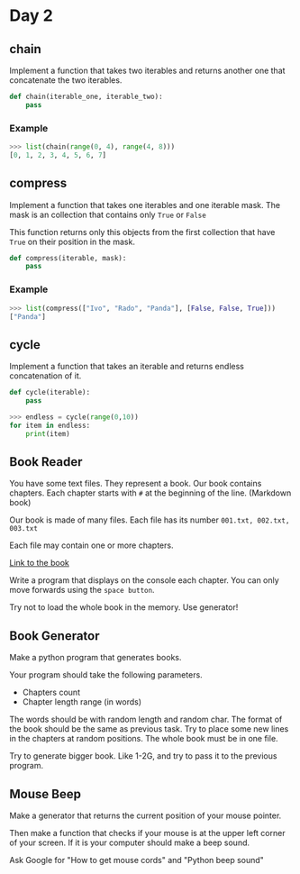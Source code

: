 # Day 2

## chain

Implement a function that takes two iterables and returns another one that concatenate the two iterables. 


```python
def chain(iterable_one, iterable_two):
    pass
```

### Example

```python
>>> list(chain(range(0, 4), range(4, 8)))
[0, 1, 2, 3, 4, 5, 6, 7]
```

## compress

Implement a function that takes one iterables and one iterable mask. The mask is an collection that contains only ``True`` or ``False``

This function returns only this objects from the first collection that have ``True`` on their position in the mask.


```python
def compress(iterable, mask):
    pass
```

### Example

```python
>>> list(compress(["Ivo", "Rado", "Panda"], [False, False, True]))
["Panda"]
```

## cycle

Implement a function that takes an iterable and returns endless concatenation of it.


```python
def cycle(iterable):
    pass
```

```python
>>> endless = cycle(range(0,10))
for item in endless:
    print(item)
```

## Book Reader
You have some text files. They represent a book. Our book contains chapters. Each chapter starts with ``#`` at the beginning of the line. (Markdown book)

Our book is made of many files. Each file has its number ``001.txt, 002.txt, 003.txt``

Each file may contain one or more chapters.

[Link to the book](Book.zip)

Write a program that displays on the console each chapter. You can only move forwards using the ``space button``.

Try not to load the whole book in the memory. Use generator!

## Book Generator
Make a python program that generates books.

Your program should take the following parameters.

- Chapters count
- Chapter length range (in words)

The words should be with random length and random char. The format of the book should be the same as previous task. Try to place some new lines in the chapters at random positions. The whole book must be in one file.


Try to generate bigger book. Like 1-2G, and try to pass it to the previous program.

## Mouse Beep
Make a generator that returns the current position of your mouse pointer.

Then make a function that checks if your mouse is at the upper left corner of your screen. If it is your computer should make a beep sound.

Ask Google for "How to get mouse cords" and "Python beep sound" 
